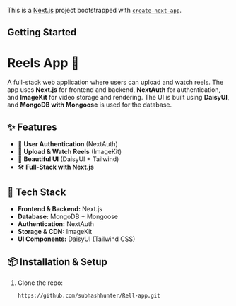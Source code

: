 This is a [Next.js](https://nextjs.org) project bootstrapped with [`create-next-app`](https://nextjs.org/docs/app/api-reference/cli/create-next-app).

## Getting Started

# Reels App 🎥  

A full-stack web application where users can upload and watch reels. The app uses **Next.js** for frontend and backend, **NextAuth** for authentication, and **ImageKit** for video storage and rendering. The UI is built using **DaisyUI**, and **MongoDB with Mongoose** is used for the database.  

## ✨ Features  
- 🔹 **User Authentication** (NextAuth)  
- 🎥 **Upload & Watch Reels** (ImageKit)  
- 🎨 **Beautiful UI** (DaisyUI + Tailwind)  
- 🛠️ **Full-Stack with Next.js**  

## 🚀 Tech Stack  
- **Frontend & Backend:** Next.js  
- **Database:** MongoDB + Mongoose  
- **Authentication:** NextAuth  
- **Storage & CDN:** ImageKit  
- **UI Components:** DaisyUI (Tailwind CSS)  



## 📦 Installation & Setup  
1. Clone the repo:  
   ```sh
   https://github.com/subhashhunter/Rell-app.git


